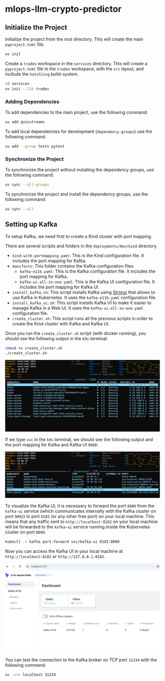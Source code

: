 # mlops-llm-crypto-predictor

## Initialize the Project

Initialize the project from the root directory. This will create the main `pyproject.toml` file.

```bash
uv init
```

Create a `trades` workspace in the `services` directory. This will create a `pyproject.toml` file in the `trades` workspace, with the `src` layout, and incllude the `hatchling` build-system.

```bash
cd services
uv init --lib trades
```

### Adding Dependencies

To add dependencies to the main project, use the following command:

```bash
uv add quixstreams
```

To add local dependencies for development (`dependency-groups`) use the following command:

```bash
uv add --group tests pytest
```

### Synchronize the Project

To synchronize the project without installing the dependency groups, use the following command:

```bash
uv sync --all-groups 
```

To synchronize the project and install the dependency groups, use the following command:

```bash
uv sync --all
```

## Setting up Kafka

To setup Kafka, we need first to create a Kind cluster with port mapping.

There are several scripts and folders in the `deployments/dev/kind` directory.

* `kind-with-portmapping.yaml`: This is the Kind configuration file. It includes the port mapping for Kafka.
* `manifests`: This folder contains the Kafka configuration files.
  * `kafka-e11b.yaml`: This is the Kafka configuration file. It includes the port mapping for Kafka.
  * `kafka-ui-all-in-one.yaml`: This is the Kafka UI configuration file. It includes the port mapping for Kafka UI.
* `install_kafka.sh`: This script installs Kafka using [Strimzi](https://strimzi.io/quickstarts/) that allows to use Kafka in Kubernetes. It uses the `kafka-e11b.yaml` configuration file.
* `install_kafka_ui.sh`: This script installs Kafka UI to make it easier to manage Kafka in a Web UI. It uses the `kafka-ui-all-in-one.yaml` configuration file.
* `create_cluster.sh`: This script runs all the previous scripts in order to create the Kind cluster with Kafka and Kafka UI.

Once you run the `create_cluster.sh` script (with docker running), you should see the following output in the `k9s` terminal:

```bash
chmod +x create_cluster.sh
./create_cluster.sh
```

![create cluster](images/create_cluster_k9s.png)

If we type `svc` in the `k9s` terminal, we should see the following output and the port mapping for Kafka and Kafka UI `8080`:

![kafka ui k9s](images/kafka_ui_k9s.png)

To visualize the Kafka UI, it is necessary to forward the port `8080` from the `kafka-ui` service (which communicates internally with the Kafka cluster on port `9092`) to port `8182` (or any other free port) on your local machine. This means that any traffic sent to `http://localhost:8182` on your local machine will be forwarded to the `kafka-ui` service running inside the Kubernetes cluster on port `8080`.

```bash
kubectl -n kafka port-forward svc/kafka-ui 8182:8080 
```

Now you can access the Kafka UI in your local machine at `http://localhost:8182` or `http://127.0.0.1:8182`.

![kafka ui web](images/kafka_ui_web.png)

You can test the connection to the Kafka broker on TCP port `31234` with the following command:

```bash
nc -vvv localhost 31234
```
